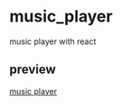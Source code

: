 # music_player
music player with react
## preview
[music player](https://alizabetpoor.github.io/music_player)
